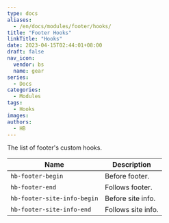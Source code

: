```yaml
---
type: docs
aliases:
  - /en/docs/modules/footer/hooks/
title: "Footer Hooks"
linkTitle: "Hooks"
date: 2023-04-15T02:44:01+08:00
draft: false
nav_icon:
  vendor: bs
  name: gear
series:
  - Docs
categories:
  - Modules
tags:
  - Hooks
images:
authors:
  - HB
---
```


The list of footer's custom hooks.

<!--more-->

| Name                        | Description        |
| --------------------------- | ------------------ |
| `hb-footer-begin`           | Before footer.     |
| `hb-footer-end`             | Follows footer.    |
| `hb-footer-site-info-begin` | Before site info.  |
| `hb-footer-site-info-end`   | Follows site info. |
